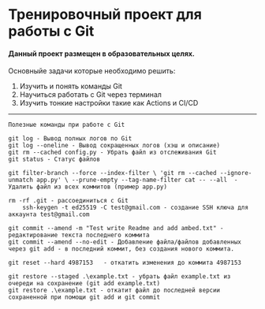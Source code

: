 # Тренировочный проект для работы с Git

#### Данный проект размещен в **образовательных** целях.

Основныйе задачи которые необходимо решить:

1. Изучить и понять команды Git
2. Научиться работать с Git через терминал
3. Изучить тонкие настройки такие как Actions и CI/CD
---
```
Полезные команды при работе с Git

git log - Вывод полных логов по Git
git log --oneline - Вывод сокращенных логов (хэш и описание)
git rm --cached config.py - Убрать файл из отслеживания Git
git status - Статус файлов

git filter-branch --force --index-filter \ 'git rm --cached --ignore-unmatch app.py' \ --prune-empty --tag-name-filter cat -- --all  - Удалить файл из всех коммитов (пример app.py)

rm -rf .git - рассоединиться с Git
	ssh-keygen -t ed25519 -C test@gmail.com - создание SSH ключа для аккаунта test@gmail.com

git commit --amend -m "Test write Readme and add ambed.txt" - редактирование текста последнего коммита
git commit --amend --no-edit - Добавление файла/файлов добавленных через git add - в последний коммит, без создания нового коммита.

git reset --hard 4987153   - откатить изменения до коммита 4987153

git restore --staged .\example.txt - убрать файл example.txt из очереди на сохранение (git add example.txt)
git restore .\example.txt - откатит файл до последней версии сохраненной при помощи git add и git commit

```